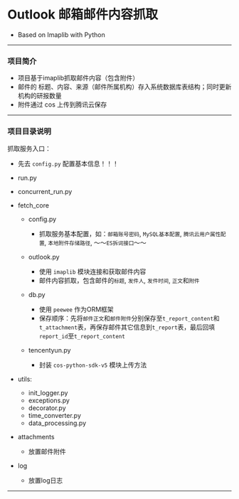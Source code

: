 # Outlook 邮箱邮件内容抓取

* Based on Imaplib with Python

---

<h3 id="ProjectInfo">项目简介</h3>

* 项目基于imaplib抓取邮件内容（包含附件）
* 邮件的 标题、内容、来源（邮件所属机构）存入系统数据库表结构；同时更新机构的研报数量
* 附件通过 cos 上传到腾讯云保存

---

<h3 id="ProjectDetails">项目目录说明</h3>

抓取服务入口：
* 先去 `config.py` 配置基本信息！！！
* run.py
* concurrent_run.py

* fetch_core

    * config.py
        * 抓取服务基本配置，如：`邮箱账号密码`, `MySQL基本配置`, `腾讯云用户属性配置`, `本地附件存储路径`, ～～`ES拆词接口`～～

    * outlook.py
        * 使用 `imaplib` 模块连接和获取邮件内容
        * 邮件内容抓取，包含邮件的`标题`, `发件人`, `发件时间`, `正文`和`附件`

    * db.py
        * 使用 `peewee` 作为ORM框架
        * 保存顺序：先将`邮件正文`和`邮件附件`分别保存至`t_report_content`和`t_attachment`表，再保存邮件其它信息到`t_report`表，最后回填`report_id`至`t_report_content`

    * tencentyun.py
        * 封装 `cos-python-sdk-v5` 模块上传方法

* utils:
    * init_logger.py
    * exceptions.py
    * decorator.py
    * time_converter.py
    * data_processing.py

* attachments
    * 放置邮件附件

* log
    * 放置log日志

---
